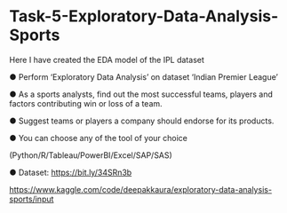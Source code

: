 # Task-5-Exploratory-Data-Analysis-Sports
Here I have created the EDA model of the IPL dataset

● Perform ‘Exploratory Data Analysis’ on dataset ‘Indian Premier League’

● As a sports analysts, find out the most successful teams, players and factors contributing win or loss of a team.

● Suggest teams or players a company should endorse for its products.

● You can choose any of the tool of your choice

(Python/R/Tableau/PowerBI/Excel/SAP/SAS)

● Dataset: https://bit.ly/34SRn3b

https://www.kaggle.com/code/deepakkaura/exploratory-data-analysis-sports/input
